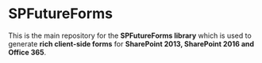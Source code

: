 # SPFutureForms
This is the main repository for the **SPFutureForms library** which is used to generate **rich client-side forms** for **SharePoint 2013, SharePoint 2016 and Office 365**.
